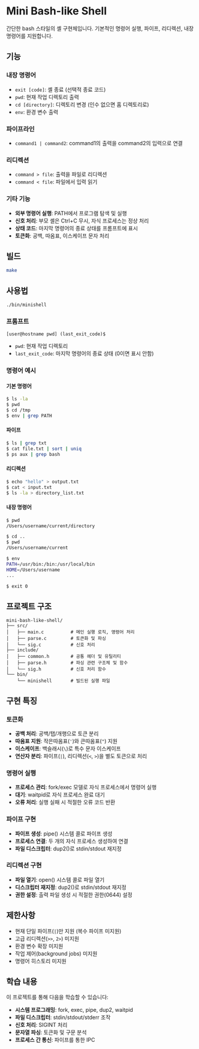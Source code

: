 # Mini Bash-like Shell

간단한 bash 스타일의 셸 구현체입니다. 기본적인 명령어 실행, 파이프, 리디렉션, 내장 명령어를 지원합니다.

## 기능

### 내장 명령어
- `exit [code]`: 셸 종료 (선택적 종료 코드)
- `pwd`: 현재 작업 디렉토리 출력
- `cd [directory]`: 디렉토리 변경 (인수 없으면 홈 디렉토리로)
- `env`: 환경 변수 출력

### 파이프라인
- `command1 | command2`: command1의 출력을 command2의 입력으로 연결

### 리디렉션
- `command > file`: 출력을 파일로 리디렉션
- `command < file`: 파일에서 입력 읽기

### 기타 기능
- **외부 명령어 실행**: PATH에서 프로그램 탐색 및 실행
- **신호 처리**: 부모 셸은 Ctrl+C 무시, 자식 프로세스는 정상 처리
- **상태 코드**: 마지막 명령어의 종료 상태를 프롬프트에 표시
- **토큰화**: 공백, 따옴표, 이스케이프 문자 처리

## 빌드

```bash
make
```

## 사용법

```bash
./bin/minishell
```

### 프롬프트

```
[user@hostname pwd] (last_exit_code)$
```

- `pwd`: 현재 작업 디렉토리
- `last_exit_code`: 마지막 명령어의 종료 상태 (0이면 표시 안함)

### 명령어 예시

#### 기본 명령어
```bash
$ ls -la
$ pwd
$ cd /tmp
$ env | grep PATH
```

#### 파이프
```bash
$ ls | grep txt
$ cat file.txt | sort | uniq
$ ps aux | grep bash
```

#### 리디렉션
```bash
$ echo "hello" > output.txt
$ cat < input.txt
$ ls -la > directory_list.txt
```

#### 내장 명령어
```bash
$ pwd
/Users/username/current/directory

$ cd ..
$ pwd
/Users/username/current

$ env
PATH=/usr/bin:/bin:/usr/local/bin
HOME=/Users/username
...

$ exit 0
```

## 프로젝트 구조

```
mini-bash-like-shell/
├── src/
│   ├── main.c          # 메인 실행 로직, 명령어 처리
│   ├── parse.c         # 토큰화 및 파싱
│   └── sig.c           # 신호 처리
├── include/
│   ├── common.h        # 공통 헤더 및 유틸리티
│   ├── parse.h         # 파싱 관련 구조체 및 함수
│   └── sig.h           # 신호 처리 함수
└── bin/
    └── minishell       # 빌드된 실행 파일
```

## 구현 특징

### 토큰화
- **공백 처리**: 공백/탭/개행으로 토큰 분리
- **따옴표 지원**: 작은따옴표(`'`)와 큰따옴표(`"`) 지원
- **이스케이프**: 백슬래시(`\`)로 특수 문자 이스케이프
- **연산자 분리**: 파이프(`|`), 리디렉션(`<`, `>`)을 별도 토큰으로 처리

### 명령어 실행
- **프로세스 관리**: fork/exec 모델로 자식 프로세스에서 명령어 실행
- **대기**: waitpid로 자식 프로세스 완료 대기
- **오류 처리**: 실행 실패 시 적절한 오류 코드 반환

### 파이프 구현
- **파이프 생성**: pipe() 시스템 콜로 파이프 생성
- **프로세스 연결**: 두 개의 자식 프로세스 생성하여 연결
- **파일 디스크립터**: dup2()로 stdin/stdout 재지정

### 리디렉션 구현
- **파일 열기**: open() 시스템 콜로 파일 열기
- **디스크립터 재지정**: dup2()로 stdin/stdout 재지정
- **권한 설정**: 출력 파일 생성 시 적절한 권한(0644) 설정

## 제한사항

- 현재 단일 파이프(`|`)만 지원 (복수 파이프 미지원)
- 고급 리디렉션(`>>`, `2>`) 미지원
- 환경 변수 확장 미지원
- 작업 제어(background jobs) 미지원
- 명령어 히스토리 미지원

## 학습 내용

이 프로젝트를 통해 다음을 학습할 수 있습니다:

- **시스템 프로그래밍**: fork, exec, pipe, dup2, waitpid
- **파일 디스크립터**: stdin/stdout/stderr 조작
- **신호 처리**: SIGINT 처리
- **문자열 파싱**: 토큰화 및 구문 분석
- **프로세스 간 통신**: 파이프를 통한 IPC
